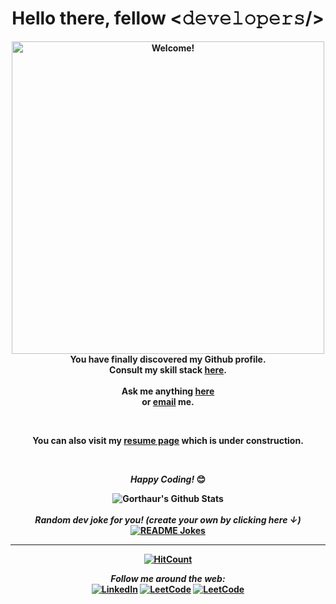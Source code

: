 <div align="center">
<h1> Hello there, fellow <b> <𝚍𝚎𝚟𝚎𝚕𝚘𝚙𝚎𝚛𝚜/> <b/> </h1>
</div>

<div align="center" width="50">

<img src="https://i.imgur.com/nCVuYaa.gif" alt="Welcome!" width="500"/>

</div>

<div align="center">
You have finally discovered my Github profile. <br> Consult my skill stack <a href="https://github.com/gorthaur-source/gorthaur-source/blob/main/technicalStack.md"><b>here</b></a>. 
 </br>
<br>Ask me anything <a href="https://github.com/gorthaur-source/gorthaur-source/issues/new"><b>here</b></a><br>
or <a href="mailto:gorthaur.source@gmail.com"><b>email</b></a> me.

<br><p>You can also visit my <a href="https://gorthaur-source.github.io"><b>resume page</b></a> which is under construction.</p></br>

<i>Happy Coding!</i> 😊

</div>

<div align="center">

<img align="center" src="https://github-readme-stats.vercel.app/api?username=gorthaur-source&include_all_commits=true&count_private=true&show_icons=true&line_height=20&title_color=7A7ADB&icon_color=2234AE&text_color=D3D3D3&bg_color=0,000000,130F40" alt="Gorthaur's Github Stats">

</br>
</br>
<i>Random dev joke for you! (create your own by clicking here ↓)</i><br>
<a href="https://readme-jokes.vercel.app"><img align="center" src="https://readme-jokes.vercel.app/api?bgColor=%23073b4c&textColor=%2306d6a0&aColor=%2306d6a0&borderColor=%2306d6a0" alt="README Jokes"></a>

---
[![HitCount](http://hits.dwyl.com/gorthaur-source/gorthaur-source.svg)](http://hits.dwyl.com/gorthaur-source/gorthaur-source)

<i>Follow me around the web:</i><br>
<a href="https://www.linkedin.com/in/joaommendonca1/" target="_blank"><img src="https://img.shields.io/badge/LinkedIn-%230077B5.svg?&style=flat-square&logo=linkedin&logoColor=white" alt="LinkedIn"></a>
<a href="https://www.hackerrank.com/polarity56" target="_blank"><img src="https://img.shields.io/badge/HackerRank-%23187F2.svg?&style=flat-square&logo=hackerrank&logoColor=white" alt="LeetCode"></a>
<a href="https://leetcode.com/Gorthaur5/" target="_blank"><img src="https://img.shields.io/badge/LeetCode-%231877F2.svg?&style=flat-square&logo=leetcode&logoColor=white&color=black" alt="LeetCode"></a>

</div>
